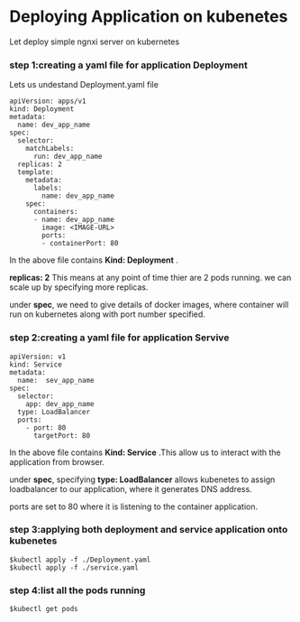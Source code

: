 # Deploying Application on kubenetes

Let deploy simple ngnxi server on kubernetes
### step 1:creating a yaml file for application Deployment 
   Lets us undestand Deployment.yaml file
```
apiVersion: apps/v1
kind: Deployment
metadata:
  name: dev_app_name
spec:
  selector:
    matchLabels:
      run: dev_app_name
  replicas: 2
  template:
    metadata:
      labels:
        name: dev_app_name
    spec:
      containers:
      - name: dev_app_name
        image: <IMAGE-URL>
        ports:
        - containerPort: 80

```
In the above file contains **Kind: Deployment** . 

**replicas: 2**  This means at any point of time thier are 2 pods running. we can scale up by specifying more replicas.

under **spec**, we need to give details of docker images, where container will run on kubernetes along with port number specified.


### step 2:creating a yaml file for application Servive 
```
apiVersion: v1
kind: Service
metadata:
  name:  sev_app_name
spec:
  selector:
    app: dev_app_name
  type: LoadBalancer
  ports:
    - port: 80
      targetPort: 80
```
In the above file contains **Kind: Service** .This allow us to interact with the application from browser. 

under **spec**, specifying **type: LoadBalancer** allows kubenetes to assign loadbalancer to our application, where it 
generates DNS address.

ports are set to 80 where it is listening to the container application. 


### step 3:applying both deployment and service application onto kubenetes
    $kubectl apply -f ./Deployment.yaml
    $kubectl apply -f ./service.yaml
    
### step 4:list all the pods running
    $kubectl get pods
    
